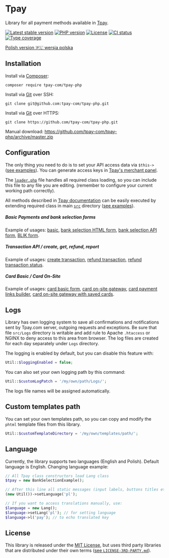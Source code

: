 # Tpay

Library for all payment methods available in [Tpay](https://docs.tpay.com/).

[![Latest stable version](https://img.shields.io/packagist/v/tpay-com/tpay-php.svg?label=current%20version)](https://packagist.org/packages/tpay-com/tpay-php)
[![PHP version](https://img.shields.io/packagist/php-v/tpay-com/tpay-php.svg)](https://php.net)
[![License](https://img.shields.io/github/license/tpay-com/tpay-php.svg)](LICENSE)
[![CI status](https://github.com/tpay-com/tpay-php/actions/workflows/ci.yaml/badge.svg?branch=master)](https://github.com/tpay-com/tpay-php/actions)
[![Type coverage](https://shepherd.dev/github/tpay-com/tpay-php/coverage.svg)](https://shepherd.dev/github/tpay-com/tpay-php)

[Polish version :poland: wersja polska](./README_PL.md)

## Installation

Install via [Composer](https://getcomposer.org):
```console
composer require tpay-com/tpay-php
```

Install via [Git](https://git-scm.com) over SSH:
```console
git clone git@github.com:tpay-com/tpay-php.git
```

Install via [Git](https://git-scm.com) over HTTPS:
```console
git clone https://github.com/tpay-com/tpay-php.git
```

Manual download:
https://github.com/tpay-com/tpay-php/archive/master.zip

## Configuration

The only thing you need to do is to set your API access data via `$this->` ([see examples](examples)).
You can generate access keys in [Tpay's merchant panel](https://secure.tpay.com/panel).

The [`loader.php`](examples/BasicPaymentForm.php) file handles all required class loading, so you can include this file to any file you are editing.
(remember to configure your current working path correctly).

All methods described in [Tpay documentation](https://docs.tpay.com) can be easily executed by extending required class in main [`src`](src) directory ([see examples](examples)).

##### Basic Payments and bank selection forms

Example of usages: [basic](examples/BasicPaymentForm.php), [bank selection HTML form](examples/BankSelection.php), [bank selection API form](examples/BankSelectionAPI.php), [BLIK form](examples/BlikTransactionExample.php).

##### Transaction API / create, get, refund, report

Example of usages: [create transaction](examples/TransactionApiExample.php), [refund transaction](examples/TransactionRefund.php), [refund transaction status](examples/TransactionRefundStatus.php).

##### Card Basic / Card On-Site

Example of usages: [card basic form](examples/CardBasic.php), [card on-site gateway](examples/CardGate.php), [card payment links builder](examples/CardPaymentLinkBuilder.php), [card on-site gateway with saved cards](examples/CardGateExtended.php).

## Logs

Library has own logging system to save all confirmations and notifications sent by Tpay.com server, outgoing requests and exceptions.
Be sure that file `src/Logs` directory is writable and add rule to Apache `.htaccess` or NGINX to deny access to this area from browser.
The log files are created for each day separately under `Logs` directory.

The logging is enabled by default, but you can disable this feature with:
 ```php
Util::$loggingEnabled = false;
 ```

You can also set your own logging path by this command:
 ```php
Util::$customLogPatch = '/my/own/path/Logs/';
 ```

The logs file names will be assigned automatically.

## Custom templates path

You can set your own templates path, so you can copy and modify the `phtml` template files from this library.
 ```php
Util::$customTemplateDirectory = '/my/own/templates/path/';
 ```

## Language

Currently, the library supports two languages (English and Polish). Default language is English.
Changing language example:
```php
// All Tpay class constructors load Lang class
$tpay = new BankSelectionExample();

// After this line all static messages (input labels, buttons titles etc.) will be displayed in Polish
(new Util())->setLanguage('pl');

// If you want to access translations manually, use:
$language = new Lang();
$language->setLang('pl'); // for setting language
$language->l('pay'); // to echo translated key
```

## License

This library is released under the [MIT License](http://www.opensource.org/licenses/MIT),
but uses third party libraries that are distributed under their own terms ([see `LICENSE-3RD-PARTY.md`](LICENSE-3RD-PARTY.md)).
